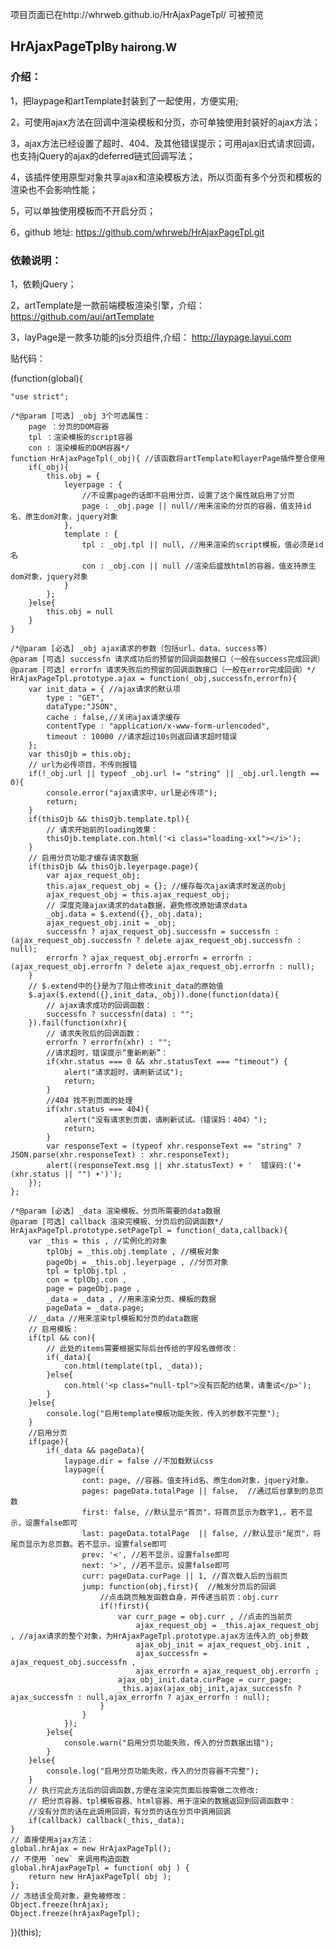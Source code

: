 项目页面已在http://whrweb.github.io/HrAjaxPageTpl/   可被预览

<h2 class="text-center mb-15">HrAjaxPageTpl<small class="ml-25" style="display:inline-block">By hairong.W</small></h1>
    <h3>介绍：</h3>
    <p>1，把laypage和artTemplate封装到了一起使用，方便实用;</p>
    <p>2，可使用ajax方法在回调中渲染模板和分页，亦可单独使用封装好的ajax方法；</p>
    <p>3，ajax方法已经设置了超时、404、及其他错误提示；可用ajax旧式请求回调，也支持jQuery的ajax的deferred链式回调写法；</p>
    <p>4，该插件使用原型对象共享ajax和渲染模板方法，所以页面有多个分页和模板的渲染也不会影响性能；</p>
    <p>5，可以单独使用模板而不开启分页；</p>
    <p>
        <span>6，github 地址: </span>
        <a href="https://github.com/whrweb/HrAjaxPageTpl.git" title="https://github.com/whrweb/HrAjaxPageTpl.git">https://github.com/whrweb/HrAjaxPageTpl.git</a>
    </p>
    <h3 class="mt-15">依赖说明：</h3>
    <p>1，依赖jQuery；</p>
    <p>
        <span>2，artTemplate是一款前端模板渲染引擎，介绍：</span>
        <a href="https://github.com/aui/artTemplate">https://github.com/aui/artTemplate</a>
    </p>
    <p>
        <span>3，layPage是一款多功能的js分页组件,介绍：</span>
        <a href="http://laypage.layui.com/">http://laypage.layui.com</a>
    </p>

贴代码：

(function(global){

	"use strict";

	/*@param [可选] _obj 3个可选属性：
		page ：分页的DOM容器
		tpl ：渲染模板的script容器
		con : 渲染模板的DOM容器*/
	function HrAjaxPageTpl(_obj){ //该函数将artTemplate和layerPage插件整合使用
	    if(_obj){
	    	this.obj = {
	    	    leyerpage : {
	    	        //不设置page的话即不启用分页，设置了这个属性就启用了分页
	    	        page : _obj.page || null//用来渲染的分页的容器，值支持id名、原生dom对象，jquery对象
	    	    },
	    	    template : {
	    	        tpl : _obj.tpl || null, //用来渲染的script模板，值必须是id名
	    	        con : _obj.con || null //渲染后盛放html的容器，值支持原生dom对象，jquery对象
	    	    }
	    	};
	    }else{
	    	this.obj = null
	    }
	}

	/*@param [必选] _obj ajax请求的参数（包括url、data、success等）
	@param [可选] successfn 请求成功后的预留的回调函数接口（一般在success完成回调）
	@param [可选] errorfn 请求失败后的预留的回调函数接口（一般在error完成回调）*/
	HrAjaxPageTpl.prototype.ajax = function(_obj,successfn,errorfn){
	    var init_data = { //ajax请求的默认项
	        type : "GET",
	        dataType:"JSON",
	        cache : false,//关闭ajax请求缓存
	        contentType : "application/x-www-form-urlencoded",
	        timeout : 10000 //请求超过10s则返回请求超时错误
	    };
	    var thisOjb = this.obj;
	    // url为必传项目，不传则报错
	    if(!_obj.url || typeof _obj.url != "string" || _obj.url.length == 0){
	        console.error("ajax请求中，url是必传项");
	        return;
	    }
	    if(thisOjb && thisOjb.template.tpl){
	    	// 请求开始前的loading效果：
	    	thisOjb.template.con.html('<i class="loading-xxl"></i>');
	    }
	    // 启用分页功能才缓存请求数据
	    if(thisOjb && thisOjb.leyerpage.page){
	    	var ajax_request_obj;
	    	this.ajax_request_obj = {}; //缓存每次ajax请求时发送的obj
	    	ajax_request_obj = this.ajax_request_obj;
	        // 深度克隆ajax请求的data数据，避免修改原始请求data
	        _obj.data = $.extend({},_obj.data);
	        ajax_request_obj.init = _obj;
	        successfn ? ajax_request_obj.successfn = successfn : (ajax_request_obj.successfn ? delete ajax_request_obj.successfn : null);
	        errorfn ? ajax_request_obj.errorfn = errorfn : (ajax_request_obj.errorfn ? delete ajax_request_obj.errorfn : null);
	    }
	    // $.extend中的{}是为了阻止修改init_data的原始值
	    $.ajax($.extend({},init_data,_obj)).done(function(data){
	        // ajax请求成功的回调函数：
	        successfn ? successfn(data) : "";
	    }).fail(function(xhr){
	        // 请求失败后的回调函数：
	        errorfn ? errorfn(xhr) : "";
	        //请求超时，错误提示“重新刷新”：
	        if(xhr.status === 0 && xhr.statusText === "timeout") {
	        	alert("请求超时，请刷新试试");
	        	return;
	        }
	        //404 找不到页面的处理
	        if(xhr.status === 404){
	        	alert("没有请求到页面，请刷新试试。（错误妈：404）");
	        	return;
	        }
	        var responseText = (typeof xhr.responseText == "string" ? JSON.parse(xhr.responseText) : xhr.responseText);
        	alert((responseText.msg || xhr.statusText) + '  错误码:('+ (xhr.status || "") +')');
	    });
	};

	/*@param [必选] _data 渲染模板、分页所需要的data数据
	@param [可选] callback 渲染完模板、分页后的回调函数*/
	HrAjaxPageTpl.prototype.setPageTpl = function(_data,callback){
	    var _this = this , //实例化的对象
	    	tplObj = _this.obj.template , //模板对象
	    	pageObj = _this.obj.leyerpage , //分页对象
	    	tpl = tplObj.tpl ,
	    	con = tplObj.con ,
	    	page = pageObj.page ,
	    	_data = _data , //用来渲染分页、模板的数据
	    	pageData = _data.page;
	    // _data //用来渲染tpl模板和分页的data数据
	    // 启用模板：
	    if(tpl && con){
	        // 此处的items需要根据实际后台传给的字段名做修改：
	        if(_data){
	            con.html(template(tpl, _data));
	        }else{
	            con.html('<p class="null-tpl">没有匹配的结果，请重试</p>');
	        }
	    }else{
	        console.log("启用template模板功能失败，传入的参数不完整");
	    }
	    //启用分页
	    if(page){
	    	if(_data && pageData){
		        laypage.dir = false //不加载默认css
		        laypage({
		            cont: page, //容器。值支持id名、原生dom对象，jquery对象。
		            pages: pageData.totalPage || false,  //通过后台拿到的总页数
		            first: false, //默认显示"首页"，将首页显示为数字1,。若不显示，设置false即可
		            last: pageData.totalPage  || false, //默认显示"尾页"，将尾页显示为总页数。若不显示，设置false即可
		            prev: '<', //若不显示，设置false即可
		            next: '>', //若不显示，设置false即可
		            curr: pageData.curPage || 1, //首次载入后的当前页
		            jump: function(obj,first){  //触发分页后的回调
		                //点击跳页触发函数自身，并传递当前页：obj.curr
		                if(!first){
		                	var curr_page = obj.curr , //点击的当前页
		                		ajax_request_obj = _this.ajax_request_obj , //ajax请求的整个对象，为HrAjaxPageTpl.prototype.ajax方法传入的_obj参数
		                		ajax_obj_init = ajax_request_obj.init ,
		                		ajax_successfn = ajax_request_obj.successfn ,
		                		ajax_errorfn = ajax_request_obj.errorfn ;
		                    ajax_obj_init.data.curPage = curr_page;
		                    _this.ajax(ajax_obj_init,ajax_successfn ? ajax_successfn : null,ajax_errorfn ? ajax_errorfn : null);
		                }
		            }
		        });
		    }else{
		    	console.warn("启用分页功能失败，传入的分页数据出错");
		    }
	    }else{
	        console.log("启用分页功能失败，传入的分页容器不完整");
	    }
	    // 执行完此方法后的回调函数,方便在渲染完页面后按需做二次修改:
	    // 把分页容器、tpl模板容器、html容器、用于渲染的数据返回到回调函数中：
	    //没有分页的话在此调用回调，有分页的话在分页中调用回调
	    if(callback) callback(_this,_data); 
	}
	// 直接使用ajax方法：
	global.hrAjax = new HrAjaxPageTpl();
	// 不使用 `new` 来调用构造函数
    global.hrAjaxPageTpl = function( obj ) {
        return new HrAjaxPageTpl( obj );
    };
    // 冻结该全局对象，避免被修改：
    Object.freeze(hrAjax);
    Object.freeze(hrAjaxPageTpl);

})(this);


